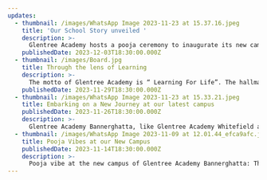 ```yaml
---
updates:
  - thumbnail: /images/WhatsApp Image 2023-11-23 at 15.37.16.jpeg
    title: 'Our School Story unveiled '
    description: >-
      Glentree Academy hosts a pooja ceremony to inaugurate its new campus at Bannerghatta. Among other schools near Bannerghatta, Glentree Academy Bannerghatta mission is to be one of the top schools in Bannerghatta Road, Bangalore. Affiliated to CBSE, it offers pre-primary, Grade 1 to Grade 4.
    publishedDate: 2023-12-03T18:30:00.000Z
  - thumbnail: /images/Board.jpg
    title: Through the lens of Learning
    description: >-
      The motto of Glentree Academy is “ Learning For Life”. The hallmark of the Glentree culture is to impart high-quality holistic education which has helped us in becoming one of the top schools in Sarjapur and Whitefield. We are going to follow the same principles at our new Bannerghatta campus also.
    publishedDate: 2023-11-29T18:30:00.000Z
  - thumbnail: /images/WhatsApp Image 2023-11-23 at 15.33.21.jpeg
    title: Embarking on a New Journey at our latest campus
    publishedDate: 2023-11-26T18:30:00.000Z
    description: >-
      Glentree Academy Bannerghatta, like Glentree Academy Whitefield and Sarjapur, is being built on the same principle of Learning for Life and holistic education that will help bring into the classrooms the same energy and enthusiasm for education at Glentree Academy Bannerghatta also.
  - thumbnail: /images/WhatsApp Image 2023-11-09 at 12.01.44_efca9afc.jpg
    title: Pooja Vibes at our New Campus
    publishedDate: 2023-11-14T18:30:00.000Z
    description: >-
      Pooja vibe at the new campus of Glentree Academy Bannerghatta: The school organized a pious 'Havan Pooja' to inaugurate the Glentree Bannerghatta campus, a new addition to the Glentree journey. The whole ceremony was performed with divine fervour and spirituality
---
```


